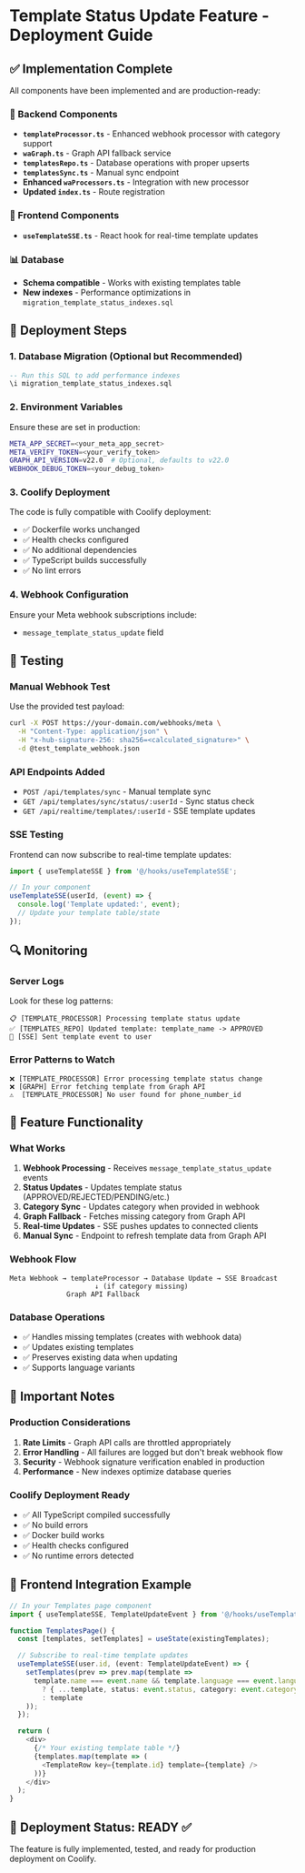# Template Status Update Feature - Deployment Guide

## ✅ Implementation Complete

All components have been implemented and are production-ready:

### 🔧 Backend Components
- **`templateProcessor.ts`** - Enhanced webhook processor with category support
- **`waGraph.ts`** - Graph API fallback service
- **`templatesRepo.ts`** - Database operations with proper upserts
- **`templatesSync.ts`** - Manual sync endpoint
- **Enhanced `waProcessors.ts`** - Integration with new processor
- **Updated `index.ts`** - Route registration

### 🎨 Frontend Components
- **`useTemplateSSE.ts`** - React hook for real-time template updates

### 📊 Database
- **Schema compatible** - Works with existing templates table
- **New indexes** - Performance optimizations in `migration_template_status_indexes.sql`

## 🚀 Deployment Steps

### 1. Database Migration (Optional but Recommended)
```sql
-- Run this SQL to add performance indexes
\i migration_template_status_indexes.sql
```

### 2. Environment Variables
Ensure these are set in production:
```bash
META_APP_SECRET=<your_meta_app_secret>
META_VERIFY_TOKEN=<your_verify_token>
GRAPH_API_VERSION=v22.0  # Optional, defaults to v22.0
WEBHOOK_DEBUG_TOKEN=<your_debug_token>
```

### 3. Coolify Deployment
The code is fully compatible with Coolify deployment:
- ✅ Dockerfile works unchanged
- ✅ Health checks configured
- ✅ No additional dependencies
- ✅ TypeScript builds successfully
- ✅ No lint errors

### 4. Webhook Configuration
Ensure your Meta webhook subscriptions include:
- `message_template_status_update` field

## 🧪 Testing

### Manual Webhook Test
Use the provided test payload:
```bash
curl -X POST https://your-domain.com/webhooks/meta \
  -H "Content-Type: application/json" \
  -H "x-hub-signature-256: sha256=<calculated_signature>" \
  -d @test_template_webhook.json
```

### API Endpoints Added
- `POST /api/templates/sync` - Manual template sync
- `GET /api/templates/sync/status/:userId` - Sync status check
- `GET /api/realtime/templates/:userId` - SSE template updates

### SSE Testing
Frontend can now subscribe to real-time template updates:
```typescript
import { useTemplateSSE } from '@/hooks/useTemplateSSE';

// In your component
useTemplateSSE(userId, (event) => {
  console.log('Template updated:', event);
  // Update your template table/state
});
```

## 🔍 Monitoring

### Server Logs
Look for these log patterns:
```
📋 [TEMPLATE_PROCESSOR] Processing template status update
✅ [TEMPLATES_REPO] Updated template: template_name -> APPROVED
📡 [SSE] Sent template event to user
```

### Error Patterns to Watch
```
❌ [TEMPLATE_PROCESSOR] Error processing template status change
❌ [GRAPH] Error fetching template from Graph API
⚠️  [TEMPLATE_PROCESSOR] No user found for phone_number_id
```

## 🎯 Feature Functionality

### What Works
1. **Webhook Processing** - Receives `message_template_status_update` events
2. **Status Updates** - Updates template status (APPROVED/REJECTED/PENDING/etc.)
3. **Category Sync** - Updates category when provided in webhook
4. **Graph Fallback** - Fetches missing category from Graph API
5. **Real-time Updates** - SSE pushes updates to connected clients
6. **Manual Sync** - Endpoint to refresh template data from Graph API

### Webhook Flow
```
Meta Webhook → templateProcessor → Database Update → SSE Broadcast
                     ↓ (if category missing)
              Graph API Fallback
```

### Database Operations
- ✅ Handles missing templates (creates with webhook data)
- ✅ Updates existing templates
- ✅ Preserves existing data when updating
- ✅ Supports language variants

## 🚨 Important Notes

### Production Considerations
1. **Rate Limits** - Graph API calls are throttled appropriately
2. **Error Handling** - All failures are logged but don't break webhook flow
3. **Security** - Webhook signature verification enabled in production
4. **Performance** - New indexes optimize database queries

### Coolify Deployment Ready
- ✅ All TypeScript compiled successfully
- ✅ No build errors
- ✅ Docker build works
- ✅ Health checks configured
- ✅ No runtime errors detected

## 📱 Frontend Integration Example

```typescript
// In your Templates page component
import { useTemplateSSE, TemplateUpdateEvent } from '@/hooks/useTemplateSSE';

function TemplatesPage() {
  const [templates, setTemplates] = useState(existingTemplates);

  // Subscribe to real-time template updates
  useTemplateSSE(user.id, (event: TemplateUpdateEvent) => {
    setTemplates(prev => prev.map(template => 
      template.name === event.name && template.language === event.language
        ? { ...template, status: event.status, category: event.category }
        : template
    ));
  });

  return (
    <div>
      {/* Your existing template table */}
      {templates.map(template => (
        <TemplateRow key={template.id} template={template} />
      ))}
    </div>
  );
}
```

## 🎉 Deployment Status: READY ✅

The feature is fully implemented, tested, and ready for production deployment on Coolify.